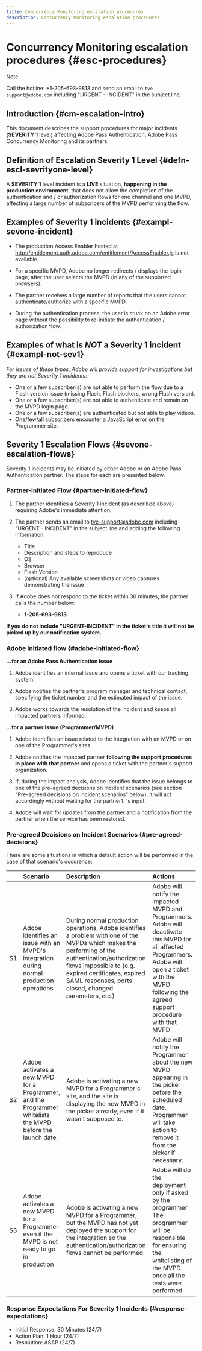 ```yaml
---
title: Concurrency Monitoring escalation procedures
description: Concurrency Monitoring escalation procedures
---
```


# Concurrency Monitoring escalation procedures {#esc-procedures}

>[!NOTE]
>
>Call the hotline: +1-205-693-9813 and send an email to `tve-support@adobe.com` including "URGENT - INCIDENT" in the subject line.


## Introduction {#cm-escalation-intro}

This document describes the support procedures for major incidents (**SEVERITY 1** level) affecting Adobe Pass Authentication, Adobe Pass Concurrency Monitoring and its partners.
 
## Definition of Escalation Severity 1 Level {#defn-escl-sevrityone-level}

A **SEVERITY 1** level incident is a **LIVE** situation, **happening in the production environment**, that does not allow the completion of the authentication and / or authorization flows for one channel and one MVPD, affecting a large number of subscribers of the MVPD performing the flow.

## Examples of Severity 1 incidents {#exampl-sevone-incident}

* The production Access Enabler hosted at <http://entitlement.auth.adobe.com/entitlement/AccessEnabler.js> is not available.

* For a specific MVPD, Adobe no longer redirects / displays the login page, after the user selects the MVPD (in any of the supported browsers).

* The partner receives a large number of reports that the users cannot authenticate/authorize with a specific MVPD.

* During the authentication process, the user is stuck on an Adobe error page without the possibility to re-initiate the authentication / authorization flow.


## Examples of what is *NOT* a Severity 1 incident {#exampl-not-sev1}

*For issues of these types, Adobe will provide support for investigations but they are not Severity 1 incidents:*

* One or a few subscriber(s) are not able to perform the flow due to a Flash version issue (missing Flash, Flash blockers, wrong Flash version).
* One or a few subscriber(s) are not able to authenticate and remain on the MVPD login page.
* One or a few subscriber(s) are authenticated but not able to play videos.
* One/few/all subscribers encounter a JavaScript error on the Programmer site.

## Severity 1 Escalation Flows {#sevone-escalation-flows}

Severity 1 incidents may be initiated by either Adobe or an Adobe Pass Authentication partner. The steps for each are presented below.

### Partner-initiated Flow {#partner-initiated-flow}

1. The partner identifies a Severity 1 incident (as described above) requiring Adobe's immediate attention.

1. The partner sends an email to tve-support@adobe.com including "URGENT - INCIDENT" in the subject line and adding the following information:

    * Title
    * Description and steps to reproduce
    * OS
    * Browser
    * Flash Version
    * (optional) Any available screenshots or video captures demonstrating the issue

1. If Adobe does not respond to the ticket within 30 minutes, the partner calls the number below:

    * **1-205-693-9813**

   
**If you do not include "URGENT-INCIDENT" in the ticket's title it will not be picked up by our notification system.**
 
### Adobe initiated flow {#adobe-initiated-flow}

**...for an Adobe Pass Authentication issue**
    
1. Adobe identifies an internal issue and opens a ticket with our tracking system. 

1. Adobe notifies the partner's program manager and technical contact, specifying the ticket number and the estimated impact of the issue. 

1. Adobe works towards the resolution of the incident and keeps all impacted partners informed.
 

**...for a partner issue (Programmer/MVPD)**

1.  Adobe identifies an issue related to the integration with an MVPD or on one of the Programmer's sites.

1. Adobe notifies the impacted partner **following the support procedures in place with that partner** and opens a ticket with the partner's support organization.

1. If, during the impact analysis, Adobe identifies that the issue belongs to one of the pre-agreed decisions on incident scenarios (see section "Pre-agreed decisions on incident scenarios" below), it will act accordingly without waiting for the partner1. 's input.

1. Adobe will wait for updates from the partner and a notification from the partner when the service has been restored.

### Pre-agreed Decisions on Incident Scenarios {#pre-agreed-decisions}

There are some situations in which a default action will be performed in the case of that scenario's occurence:

|    |                                                   Scenario                                                  |                                                                                                                               Description                                                                                                                              |                                                                                                      Actions                                                                                                     |
|:---:|:---|:---|:---|
| S1 | Adobe identifies an issue with an MVPD's integration during normal production operations.                   | During normal production operations, Adobe identifies a problem with one of the MVPDs which makes the performing of the authentication/authorization flows impossible to (e.g. expired certificates, expired SAML responses, ports closed, changed parameters, etc.)   | Adobe will notify the impacted MVPD and Programmers. Adobe will deactivate this MVPD for all affected Programmers. Adobe will open a ticket with the MVPD following the agreed support  procedure with that MVPD |
| S2 | Adobe activates a new MVPD for a Programmer, and the Programmer whitelists the MVPD before the launch date. | Adobe is activating a new MVPD for a Programmer's site, and the site is displaying the new MVPD in the picker already, even if it wasn't supposed to.                                                                                                                  | Adobe will notify the Programmer about the new MVPD appearing in the picker before the scheduled date. Programmer will take action to remove it from the picker if necessary.                                    |
| S3 | Adobe activates a new MVPD for a Programmer even if the MVPD is not ready to go in production               | Adobe is activating a new MVPD for a Programmer, but the MVPD has not yet deployed the support for the integration so the authentication/authorization flows cannot be performed                                                                                       | Adobe will do the deployment only if asked by the programmer The programmer will be responsible for ensuring the whitelisting of the MVPD once all the tests were performed.                                     |

### Response Expectations For Severity 1 Incidents {#response-expectations}

* Initial Response: 30 Minutes (24/7)
* Action Plan: 1 Hour (24/7)
* Resolution: ASAP (24/7)
